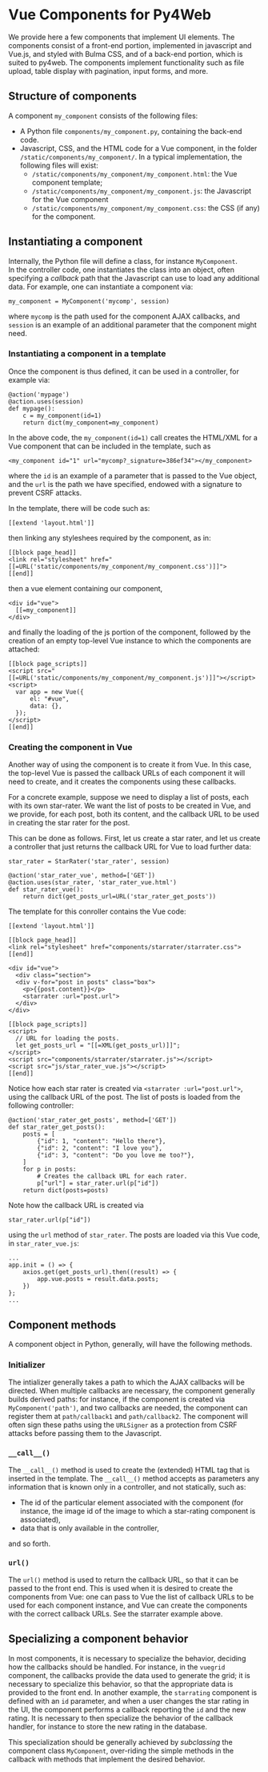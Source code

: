 # Vue Components for Py4Web

We provide here a few components that implement UI elements. 
The components consist of a front-end portion, implemented in javascript and Vue.js,
and styled with Bulma CSS, and of a back-end portion, which is suited to py4web. 
The components implement functionality such as file upload, table display with pagination,
input forms, and more. 

## Structure of components

A component `my_component` consists of the following files: 

* A Python file `components/my_component.py`, containing the back-end code. 
* Javascript, CSS, and the HTML code for a Vue component, in the folder 
  `/static/components/my_component/`.  In a typical implementation, the following
  files will exist:
    * `/static/components/my_component/my_component.html`: the Vue component template;
    * `/static/components/my_component/my_component.js`: the Javascript for the Vue component
    * `/static/components/my_component/my_component.css`: the CSS (if any) for the component.
    
## Instantiating a component    
    
Internally, the Python file will define a class, for instance `MyComponent`.  
In the controller code, one instantiates the class into an object, often specifying
a _callback_ path that the Javascript can use to load any additional data. 
For example, one can instantiate a component via: 

    my_component = MyComponent('mycomp', session)
    
where `mycomp` is the path used for the component AJAX callbacks, and `session` is an 
example of an additional parameter that the component might need. 

### Instantiating a component in a template

Once the component is thus defined, it can be used in a controller, for example via:

    @action('mypage')
    @action.uses(session)
    def mypage():
        c = my_component(id=1)
        return dict(my_component=my_component)

In the above code, the `my_component(id=1)` call creates the HTML/XML
for a Vue component that can be included in the template, such as 

    <my_component id="1" url="mycomp?_signature=386ef34"></my_component>
    
where the `id` is an example of a parameter that is passed to the Vue object, 
and the `url` is the path we have specified, endowed with a signature
to prevent CSRF attacks. 
      
In the template, there will be code such as: 

    [[extend 'layout.html']]

then linking any styleshees required by the component, as in: 
    
    [[block page_head]]
    <link rel="stylesheet" href="[[=URL('static/components/my_component/my_component.css')]]">
    [[end]]

then a vue element containing our component, 
    
    <div id="vue">
      [[=my_component]]
    </div>
    
and finally the loading of the js portion of the component, followed by the creation of an empty top-level Vue instance to which the components are attached: 

    [[block page_scripts]]
    <script src="[[=URL('static/components/my_component/my_component.js')]]"></script>
    <script>
      var app = new Vue({
          el: "#vue",
          data: {},
      });
    </script>
    [[end]]


### Creating the component in Vue 

Another way of using the component is to create it from Vue. 
In this case, the top-level Vue is passed the callback URLs of each component it will need to create, and it creates the components using these callbacks. 

For a concrete example, suppose we need to display a list of posts, each with its own star-rater. 
We want the list of posts to be created in Vue, and we provide, for each post, both its content, and the callback URL to be used in creating the star rater for the post. 

This can be done as follows. 
First, let us create a star rater, and let us create a controller that just returns the callback URL for Vue to load further data: 

    star_rater = StarRater('star_rater', session)

    @action('star_rater_vue', method=['GET'])
    @action.uses(star_rater, 'star_rater_vue.html')
    def star_rater_vue():
        return dict(get_posts_url=URL('star_rater_get_posts'))

The template for this conroller contains the Vue code:

    [[extend 'layout.html']]

    [[block page_head]]
    <link rel="stylesheet" href="components/starrater/starrater.css">
    [[end]]
    
    <div id="vue">
      <div class="section">
      <div v-for="post in posts" class="box">
        <p>{{post.content}}</p>
        <starrater :url="post.url">
      </div>
    </div>
    
    [[block page_scripts]]
    <script>
      // URL for loading the posts.
      let get_posts_url = "[[=XML(get_posts_url)]]";
    </script>
    <script src="components/starrater/starrater.js"></script>
    <script src="js/star_rater_vue.js"></script>
    [[end]]
    
Notice how each star rater is created via `<starrater :url="post.url">`, using the callback URL of the post. 
The list of posts is loaded from the following controller: 

    @action('star_rater_get_posts', method=['GET'])
    def star_rater_get_posts():
        posts = [
            {"id": 1, "content": "Hello there"},
            {"id": 2, "content": "I love you"},
            {"id": 3, "content": "Do you love me too?"},
        ]
        for p in posts:
            # Creates the callback URL for each rater.
            p["url"] = star_rater.url(p["id"])
        return dict(posts=posts)

Note how the callback URL is created via 

    star_rater.url(p["id"])
    
using the `url` method of `star_rater`. 
The posts are loaded via this Vue code, in `star_rater_vue.js`:

    ...
    app.init = () => {
        axios.get(get_posts_url).then((result) => {
            app.vue.posts = result.data.posts;
        })
    };
    ...
    

## Component methods

A component object in Python, generally, will have the following methods.

### Initializer

The intializer generally takes a path to which the AJAX callbacks will be 
directed.  When multiple callbacks are necessary, the component generally 
builds derived paths: for instance, if the component is created via 
`MyComponent('path')`, and two callbacks are needed, the component can register
them at `path/callback1` and `path/callback2`. 
The component will often sign these paths using the `URLSigner` as a protection
from CSRF attacks before passing them to the Javascript. 

### `__call__()`

The `__call__()` method is used to create the (extended) HTML tag that is inserted
in the template.  The `__call__()` method accepts as parameters any information 
that is known only in a controller, and not statically, such as: 

 * The id of the particular element associated with the component (for instance, 
 the image id of the image to which a star-rating component is associated),
 * data that is only available in the controller, 
 
and so forth. 

### `url()`

The `url()` method is used to return the callback URL, so that it can be passed to the front end. 
This is used when it is desired to create the components from Vue: one can pass to Vue the list of callback URLs to be used for each component instance, and Vue can create the components with the correct callback URLs.  See the starrater example above. 

## Specializing a component behavior

In most components, it is necessary to specialize the behavior, deciding 
how the callbacks should be handled. 
For instance, in the `vuegrid` component, the callbacks provide the data
used to generate the grid; it is necessary to specialize this behavior, 
so that the appropriate data is provided to the front end. 
In another example, the `starrating` component is defined with an `id` parameter,
and when a user changes the star rating in the UI, the component performs
a callback reporting the `id` and the new rating. 
It is necessary to then specialize the behavior of the callback handler, for 
instance to store the new rating in the database. 

This specialization should be generally achieved by _subclassing_ the 
component class `MyComponent`, over-riding the simple methods in the 
callback with methods that implement the desired behavior. 
